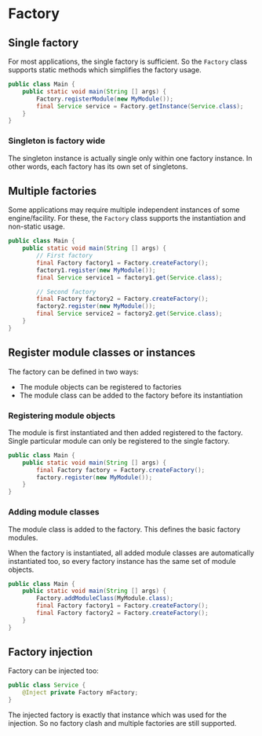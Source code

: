 # Factory

## Single factory

For most applications, the single factory is sufficient. So the `Factory` class
supports static methods which simplifies the factory usage.

```java
public class Main {
    public static void main(String [] args) {
        Factory.registerModule(new MyModule());
        final Service service = Factory.getInstance(Service.class);
    }
}
```

### Singleton is factory wide

The singleton instance is actually single only within one factory instance.
In other words, each factory has its own set of singletons.

## Multiple factories

Some applications may require multiple independent instances of some engine/facility.
For these, the `Factory` class supports the instantiation and non-static usage.

```java
public class Main {
    public static void main(String [] args) {
        // First factory
        final Factory factory1 = Factory.createFactory();
        factory1.register(new MyModule());
        final Service service1 = factory1.get(Service.class);

        // Second factory
        final Factory factory2 = Factory.createFactory();
        factory2.register(new MyModule());
        final Service service2 = factory2.get(Service.class);
    }
}
```

## Register module classes or instances

The factory can be defined in two ways:
* The module objects can be registered to factories
* The module class can be added to the factory before its instantiation

### Registering module objects

The module is first instantiated and then added registered to the factory.
Single particular module can only be registered to the single factory.

```java
public class Main {
    public static void main(String [] args) {
        final Factory factory = Factory.createFactory();
        factory.register(new MyModule());
    }
}
```

### Adding module classes

The module class is added to the factory. This defines the basic factory modules.

When the factory is instantiated, all added module classes are automatically instantiated
too, so every factory instance has the same set of module objects.

```java
public class Main {
    public static void main(String [] args) {
        Factory.addModuleClass(MyModule.class);
        final Factory factory1 = Factory.createFactory();
        final Factory factory2 = Factory.createFactory();
    }
}
```

## Factory injection

Factory can be injected too:

```java
public class Service {
    @Inject private Factory mFactory;
}
```

The injected factory is exactly that instance which was used for the injection.
So no factory clash and multiple factories are still supported.
